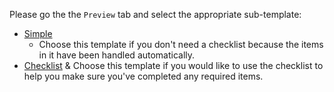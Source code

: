 Please go the the `Preview` tab and select the appropriate sub-template:

* [Simple](?expand=1&template=new.md)
    * Choose this template if you don't need a checklist because the items in it have been handled automatically.
* [Checklist](?expand=1&template=default.md)
    & Choose this template if you would like to use the checklist to help you make sure you've completed any required items.

